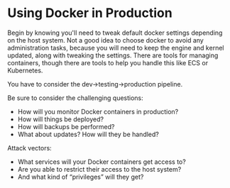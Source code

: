 # Using Docker in Production

Begin by knowing you'll need to tweak default docker settings depending on the host system. Not a good idea to choose docker to avoid any administration tasks, because you will need to keep the engine and kernel updated, along with tweaking the settings. There are tools for managing containers, though there are tools to help you handle this like ECS or Kubernetes.

You have to consider the dev->testing->production pipeline.

Be sure to consider the challenging questions:

-   How will you monitor Docker containers in production?
-   How will things be deployed?
-   How will backups be performed?
-   What about updates? How will they be handled?

Attack vectors:

-   What services will your Docker containers get access to?
-   Are you able to restrict their access to the host system?
-   And what kind of “privileges” will they get?
